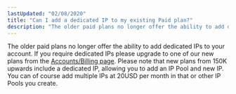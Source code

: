 ```yaml
---
lastUpdated: "02/08/2020"
title: "Can I add a dedicated IP to my existing Paid plan?"
description: "The older paid plans no longer offer the ability to add dedicated IPs to your account."
---
```


The older paid plans no longer offer the ability to add dedicated IPs to your account. If you require dedicated IPs please upgrade to one of our new plans from the [Accounts/Billing page](https://app.sparkpost.com/account/billing).
Please note that new plans from 150K upwards include a dedicated IP, allowing you to add an IP Pool and new IP. You can of course add multiple IPs at 20USD per month in that or other IP Pools you create.
